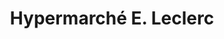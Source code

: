 ---
title: "Hypermarché E. Leclerc"
url: /blainville-sur-orne/hypermarche-e-leclerc/
shop: supermarché
---
